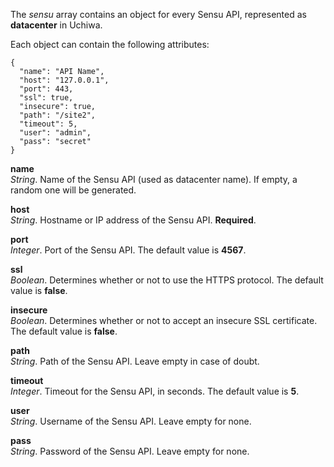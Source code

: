The *sensu* array contains an object for every Sensu API, represented as **datacenter** in Uchiwa.

Each object can contain the following attributes:

```
{
  "name": "API Name",
  "host": "127.0.0.1",
  "port": 443,
  "ssl": true,
  "insecure": true,
  "path": "/site2",
  "timeout": 5,
  "user": "admin",
  "pass": "secret"
}
```
**name**  
*String*. Name of the Sensu API (used as datacenter name). If empty, a random one will be generated.

**host**  
*String*. Hostname or IP address of the Sensu API. **Required**.

**port**  
*Integer*. Port of the Sensu API. The default value is **4567**.

**ssl**  
*Boolean*. Determines whether or not to use the HTTPS protocol. The default value is **false**.

**insecure**  
*Boolean*. Determines whether or not to accept an insecure SSL certificate. The default value is **false**.

**path**  
*String*. Path of the Sensu API. Leave empty in case of doubt.

**timeout**  
*Integer*. Timeout for the Sensu API, in seconds. The default value is **5**.

**user**  
*String*. Username of the Sensu API. Leave empty for none.

**pass**  
*String*. Password of the Sensu API. Leave empty for none.
